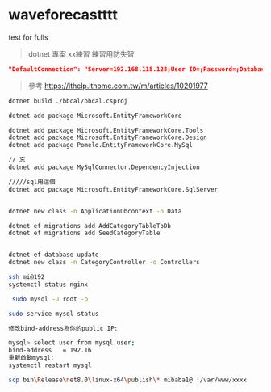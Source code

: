 # waveforecastttt
 test for fulls

>dotnet 專案
>xx練習 練習用防失智

```json
"DefaultConnection": "Server=192.168.118.128;User ID=;Password=;Database=cakeweb"
```

>參考
https://ithelp.ithome.com.tw/m/articles/10201977

```bash 
dotnet build ./bbcal/bbcal.csproj

dotnet add package Microsoft.EntityFrameworkCore

dotnet add package Microsoft.EntityFrameworkCore.Tools
dotnet add package Microsoft.EntityFrameworkCore.Design
dotnet add package Pomelo.EntityFrameworkCore.MySql

// 忘
dotnet add package MySqlConnector.DependencyInjection

/////sql用這個
dotnet add package Microsoft.EntityFrameworkCore.SqlServer


dotnet new class -n ApplicationDbcontext -o Data

dotnet ef migrations add AddCategoryTableToDb
dotnet ef migrations add SeedCategoryTable


dotnet ef database update
dotnet new class -n CategoryController -o Controllers

```


```BASH
ssh mi@192
systemctl status nginx

 sudo mysql -u root -p

sudo service mysql status

修改bind-address為你的public IP:

mysql> select user from mysql.user; 
bind-address   = 192.16
重新啟動mysql:
systemctl restart mysql

```




```bash 
scp bin\Release\net8.0\linux-x64\publish\* mibaba1@ :/var/www/xxxx
```




